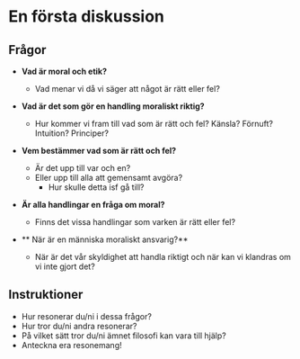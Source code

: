 # En första diskussion

## Frågor
* **Vad är moral och etik?**
	* Vad menar vi då vi säger att något är rätt eller fel?

* **Vad är det som gör en handling moraliskt riktig?**
	* Hur kommer vi fram till vad som är rätt och fel? Känsla? Förnuft? Intuition? Principer?

* **Vem bestämmer vad som är rätt och fel?**
	* Är det upp till var och en? 
	* Eller upp till alla att gemensamt avgöra?
		* Hur skulle detta isf gå till?

* **Är alla handlingar en fråga om moral?**
	* Finns det vissa handlingar som varken är rätt eller fel?

* ** När är en människa moraliskt ansvarig?**
	* När är det vår skyldighet att handla riktigt och när kan vi klandras om vi inte gjort det?

## Instruktioner
* Hur resonerar du/ni i dessa frågor?
* Hur tror du/ni andra resonerar?
* På vilket sätt tror du/ni ämnet filosofi kan vara till hjälp?
* Anteckna era resonemang!
